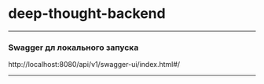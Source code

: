# deep-thought-backend


___
### Swagger дл локального запуска
http://localhost:8080/api/v1/swagger-ui/index.html#/
___